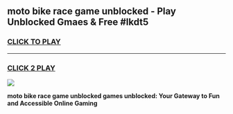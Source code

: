 
## moto bike race game unblocked - Play Unblocked Gmaes & Free #lkdt5
<h3>
<a href="https://premium.freeplayer.one?title=moto_bike_race_game_unblocked&ref=03M">CLICK TO PLAY</a></h3>
<hr>

<h3>
<a href="https://premium.freeplayer.one?title=moto_bike_race_game_unblocked&ref=03M">CLICK 2 PLAY</a>
  
</h3>

<a href="https://premium.freeplayer.one?title=moto_bike_race_game_unblocked&ref=03M"><img src="https://clearcache.store/games.png"></a>


**moto bike race game unblocked games unblocked: Your Gateway to Fun and Accessible Online Gaming**

